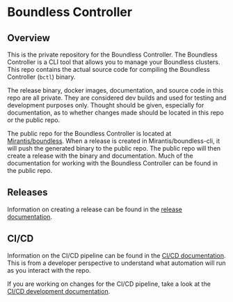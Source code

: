 # Boundless Controller

## Overview

This is the private repository for the Boundless Controller. The Boundless Controller is a CLI tool that allows you to manage your Boundless clusters. This repo contains the actual source code for compiling the Boundless Controller (`bctl`) binary.

The release binary, docker images, documentation, and source code in this repo are all private. They are considered dev builds and used for testing and development purposes only. Thought should be given, especially for documentation, as to whether changes made should be located in this repo or the public repo.

The public repo for the Boundless Controller is located at [Mirantis/boundless](https://github.com/Mirantis/boundless). When a release is created in Mirantis/boundless-cli, it will push the generated binary to the public repo. The public repo will then create a release with the binary and documentation. Much of the documentation for working with the Boundless Controller can be found in the public repo.

## Releases

Information on creating a release can be found in the [release documentation](docs/creating-a-release.md).

## CI/CD

Information on the CI/CD pipeline can be found in the [CI/CD documentation](docs/CI.md). This is from a developer perspective to understand what automation will run as you interact with the repo.

If you are working on changes for the CI/CD pipeline, take a look at the [CI/CD development documentation](.github/workflows/README.md).
